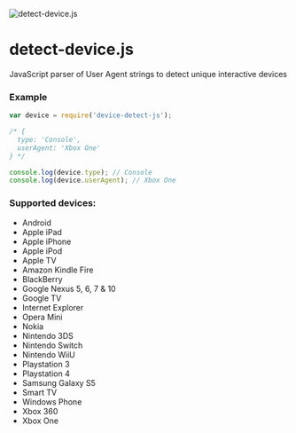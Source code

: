 ![detect-device.js](http://matswainson.com/wp-content/uploads/2017/01/detect-device.png)

# detect-device.js

JavaScript parser of User Agent strings to detect unique interactive devices

### Example

```js
var device = require('device-detect-js');

/* {
  type: 'Console',
  userAgent: 'Xbox One'
} */

console.log(device.type); // Console
console.log(device.userAgent); // Xbox One
```

### Supported devices:

* Android
* Apple iPad
* Apple iPhone
* Apple iPod
* Apple TV
* Amazon Kindle Fire
* BlackBerry
* Google Nexus 5, 6, 7 & 10
* Google TV
* Internet Explorer
* Opera Mini
* Nokia
* Nintendo 3DS
* Nintendo Switch
* Nintendo WiiU
* Playstation 3
* Playstation 4
* Samsung Galaxy S5
* Smart TV
* Windows Phone
* Xbox 360
* Xbox One
